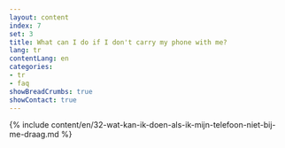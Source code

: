 ```yaml
---
layout: content
index: 7
set: 3
title: What can I do if I don't carry my phone with me?
lang: tr
contentLang: en
categories:
- tr
- faq
showBreadCrumbs: true
showContact: true
---
```

{% include content/en/32-wat-kan-ik-doen-als-ik-mijn-telefoon-niet-bij-me-draag.md %}
